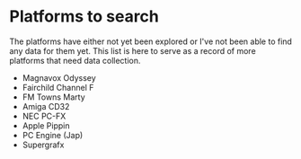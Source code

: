 # Platforms to search

The platforms have either not yet been explored or I've not been able to find any data for them yet. This list is here to serve as a record of more platforms that need data collection.

- Magnavox Odyssey
- Fairchild Channel F
- FM Towns Marty
- Amiga CD32
- NEC PC-FX
- Apple Pippin
- PC Engine (Jap)
- Supergrafx
